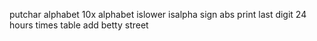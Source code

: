 putchar
alphabet
10x alphabet
islower
isalpha
sign
abs
print last digit
24 hours
times table
add
betty street

